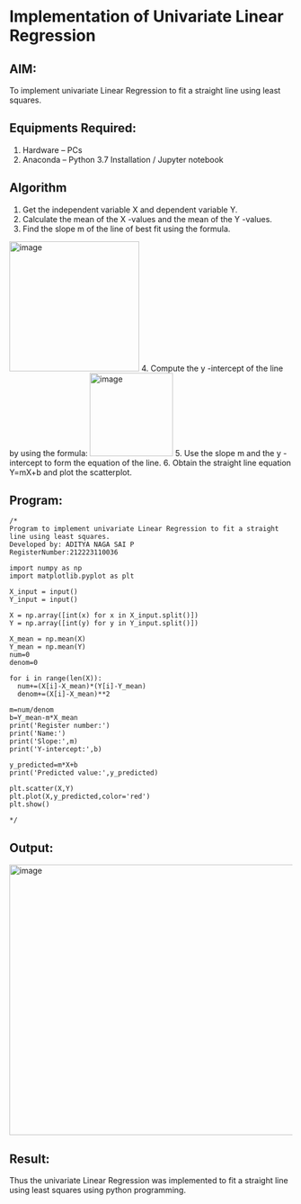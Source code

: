 # Implementation of Univariate Linear Regression
## AIM:
To implement univariate Linear Regression to fit a straight line using least squares.

## Equipments Required:
1. Hardware – PCs
2. Anaconda – Python 3.7 Installation / Jupyter notebook

## Algorithm
1. Get the independent variable X and dependent variable Y.
2. Calculate the mean of the X -values and the mean of the Y -values.
3. Find the slope m of the line of best fit using the formula. 
<img width="231" alt="image" src="https://user-images.githubusercontent.com/93026020/192078527-b3b5ee3e-992f-46c4-865b-3b7ce4ac54ad.png">
4. Compute the y -intercept of the line by using the formula:
<img width="148" alt="image" src="https://user-images.githubusercontent.com/93026020/192078545-79d70b90-7e9d-4b85-9f8b-9d7548a4c5a4.png">
5. Use the slope m and the y -intercept to form the equation of the line.
6. Obtain the straight line equation Y=mX+b and plot the scatterplot.

## Program:
```
/*
Program to implement univariate Linear Regression to fit a straight line using least squares.
Developed by: ADITYA NAGA SAI P
RegisterNumber:212223110036

import numpy as np
import matplotlib.pyplot as plt

X_input = input()
Y_input = input()

X = np.array([int(x) for x in X_input.split()])
Y = np.array([int(y) for y in Y_input.split()])

X_mean = np.mean(X)
Y_mean = np.mean(Y)
num=0
denom=0

for i in range(len(X)):
  num+=(X[i]-X_mean)*(Y[i]-Y_mean)
  denom+=(X[i]-X_mean)**2

m=num/denom
b=Y_mean-m*X_mean
print('Register number:')
print('Name:')
print('Slope:',m)
print('Y-intercept:',b)

y_predicted=m*X+b
print('Predicted value:',y_predicted)

plt.scatter(X,Y)
plt.plot(X,y_predicted,color='red')
plt.show()
 
*/
```

## Output:
<img width="935" height="481" alt="image" src="https://github.com/user-attachments/assets/81265082-4998-4890-879c-3dd1879e23e1" />

## Result:
Thus the univariate Linear Regression was implemented to fit a straight line using least squares using python programming.
